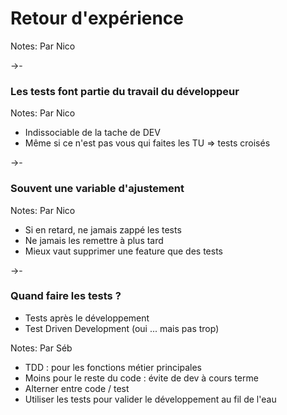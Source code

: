 # Retour d'expérience

Notes:
Par Nico

->-

### Les tests font partie du travail du développeur

Notes:
Par Nico
* Indissociable de la tache de DEV
* Même si ce n'est pas vous qui faites les TU => tests croisés

->-

### Souvent une variable d'ajustement

Notes:
Par Nico
* Si en retard, ne jamais zappé les tests
* Ne jamais les remettre à plus tard
* Mieux vaut supprimer une feature que des tests

->-

### Quand faire les tests ?
* Tests après le développement <!-- .element: class="fragment" -->
* Test Driven Development (oui ... mais pas trop) <!-- .element: class="fragment" -->

Notes:
Par Séb<br>
* TDD : pour les fonctions métier principales
* Moins pour le reste du code : évite de dev à cours terme
* Alterner entre code / test
* Utiliser les tests pour valider le développement au fil de l'eau